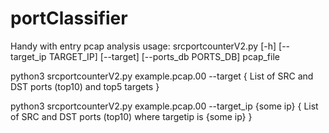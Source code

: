 # portClassifier
Handy with entry pcap analysis 
usage: srcportcounterV2.py [-h] [--target_ip TARGET_IP] [--target] [--ports_db PORTS_DB] pcap_file

python3 srcportcounterV2.py example.pcap.00 --target
{
  List of SRC and DST ports (top10) and top5 targets
}

python3 srcportcounterV2.py example.pcap.00 --target_ip {some ip}
{
  List of SRC and DST ports (top10) where targetip is {some ip}
}
